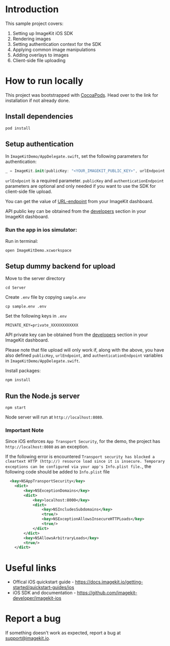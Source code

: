 # Introduction 

This sample project covers:

1. Setting up ImageKit iOS SDK
2. Rendering images
3. Setting authentication context for the SDK
4. Applying common image manipulations
5. Adding overlays to images
6. Client-side file uploading

# How to run locally

This project was bootstrapped with [CocoaPods](https://guides.cocoapods.org/using/getting-started.html). Head over to the link for installation if not already done.

## Install dependencies

```bash
pod install
```

## Setup authentication

In `ImageKitDemo/AppDelegate.swift`, set the following parameters for authentication:

```swift
_ = ImageKit.init(publicKey: "<YOUR_IMAGEKIT_PUBLIC_KEY>", urlEndpoint: "<YOUR_IMAGEKIT_URL_ENDPOINT>", authenticationEndpoint: "http://localhost:8080/auth")
```

`urlEndpoint` is a required parameter.  `publicKey` and `authenticationEndpoint` parameters are optional and only needed if you want to use the SDK for client-side file upload. 

You can get the value of [URL-endpoint](https://imagekit.io/dashboard#url-endpoints) from your ImageKit dashboard.

API public key can be obtained from the [developers](https://imagekit.io/dashboard#developers) section in your ImageKit dashboard.


### Run the app in ios simulator:

Run in terminal:
```bash
open ImageKitDemo.xcworkspace
```

## Setup dummy backend for upload

Move to the server directory
```shell
cd Server
```

Create `.env` file by copying `sample.env`

```shell
cp sample.env .env
```

Set the following keys in `.env`

```shell
PRIVATE_KEY=private_XXXXXXXXXXXX
```

API private key can be obtained from the [developers](https://imagekit.io/dashboard#developers) section in your ImageKit dashboard.

Please note that file upload will only work if, along with the above, you have also defined `publicKey`, `urlEndpoint`, and `authenticationEndpoint` variables in `ImageKitDemo/AppDelegate.swift`.

Install packages:

```bash
npm install
```

## Run the Node.js server

```
npm start
```

Node server will run at `http://localhost:8080`.


### Important Note
Since iOS enforces `App Transport Security`, for the demo, the project has `http://localhost:8080` as an exception.

If the following error is encountered `Transport security has blocked a cleartext HTTP (http://) resource load since it is insecure. Temporary exceptions can be configured via your app's Info.plist file.`, the following code should be added to `Info.plist` file
```xml
  <key>NSAppTransportSecurity</key>
	<dict>
		<key>NSExceptionDomains</key>
		<dict>
			<key>localhost:8000</key>
			<dict>
				<key>NSIncludesSubdomains</key>
				<true/>
				<key>NSExceptionAllowsInsecureHTTPLoads</key>
				<true/>
			</dict>
		</dict>
		<key>NSAllowsArbitraryLoads</key>
		<true/>
	</dict>
```

# Useful links
* Offical iOS quickstart guide - https://docs.imagekit.io/getting-started/quickstart-guides/ios
* iOS SDK and documentation - https://github.com/imagekit-developer/imagekit-ios

# Report a bug
If something doesn't work as expected, report a bug at support@imagekit.io.
